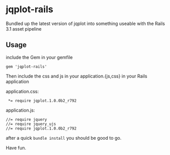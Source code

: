 # jqplot-rails

Bundled up the latest version of jqplot into something useable with the Rails 3.1 asset pipeline

## Usage

include the Gem in your gemfile

    gem 'jqplot-rails'

Then include the css and js in your application.{js,css} in your Rails application

application.css:

     *= require jqplot.1.0.0b2_r792

application.js:

    //= require jquery
    //= require jquery_ujs
    //= require jqplot.1.0.0b2_r792

after a quick `bundle install` you should be good to go.

Have fun.